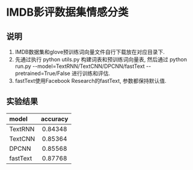 # IMDB影评数据集情感分类
## 说明
1. IMDB数据集和glove预训练词向量文件自行下载放在对应目录下.
2. 先通过执行 python utils.py 构建词表和预训练词向量表,
   然后通过 python run.py --model=TextRNN/TextCNN/DPCNN/fastText --pretrained=True/False
   进行训练和评估.
3. fastText使用Facebook Research的fastText, 参数都保持默认值.
## 实验结果
|model|accuracy|
|:-|:-:|
|TextRNN|0.84348|
|TextCNN|0.85364|
|DPCNN|0.85568|
|fastText|0.87768|